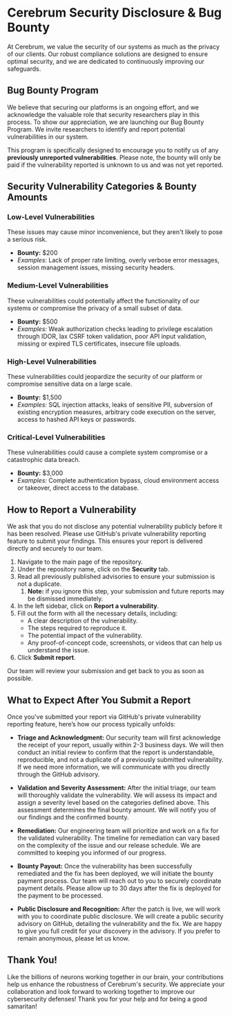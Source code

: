 # Cerebrum Security Disclosure & Bug Bounty

At Cerebrum, we value the security of our systems as much as the privacy of our clients. Our robust compliance solutions are designed to ensure optimal security, and we are dedicated to continuously improving our safeguards.

## Bug Bounty Program

We believe that securing our platforms is an ongoing effort, and we acknowledge the valuable role that security researchers play in this process. To show our appreciation, we are launching our Bug Bounty Program. We invite researchers to identify and report potential vulnerabilities in our system.

This program is specifically designed to encourage you to notify us of any **previously unreported vulnerabilities**. Please note, the bounty will only be paid if the vulnerability reported is unknown to us and was not yet reported.

## Security Vulnerability Categories & Bounty Amounts

### Low-Level Vulnerabilities

These issues may cause minor inconvenience, but they aren't likely to pose a serious risk.

* **Bounty:** $200
* *Examples:* Lack of proper rate limiting, overly verbose error messages, session management issues, missing security headers.

### Medium-Level Vulnerabilities

These vulnerabilities could potentially affect the functionality of our systems or compromise the privacy of a small subset of data.

* **Bounty:** $500
* *Examples:* Weak authorization checks leading to privilege escalation through IDOR, lax CSRF token validation, poor API input validation, missing or expired TLS certificates, insecure file uploads.

### High-Level Vulnerabilities

These vulnerabilities could jeopardize the security of our platform or compromise sensitive data on a large scale.

* **Bounty:** $1,500
* *Examples:* SQL injection attacks, leaks of sensitive PII, subversion of existing encryption measures, arbitrary code execution on the server, access to hashed API keys or passwords.

### Critical-Level Vulnerabilities

These vulnerabilities could cause a complete system compromise or a catastrophic data breach.

* **Bounty:** $3,000
* *Examples:* Complete authentication bypass, cloud environment access or takeover, direct access to the database.

## How to Report a Vulnerability

We ask that you do not disclose any potential vulnerability publicly before it has been resolved. Please use GitHub's private vulnerability reporting feature to submit your findings. This ensures your report is delivered directly and securely to our team.

1.  Navigate to the main page of the repository.
2.  Under the repository name, click on the **Security** tab.
3.  Read all previously published advisories to ensure your submission is not a duplicate.
      1. **Note:** if you ignore this step, your submission and future reports may be dismissed immediately.
4.  In the left sidebar, click on **Report a vulnerability**.
5.  Fill out the form with all the necessary details, including:
    * A clear description of the vulnerability.
    * The steps required to reproduce it.
    * The potential impact of the vulnerability.
    * Any proof-of-concept code, screenshots, or videos that can help us understand the issue.
6.  Click **Submit report**.

Our team will review your submission and get back to you as soon as possible.

## What to Expect After You Submit a Report

Once you've submitted your report via GitHub's private vulnerability reporting feature, here’s how our process typically unfolds:

- **Triage and Acknowledgment:** Our security team will first acknowledge the receipt of your report, usually within 2-3 business days. We will then conduct an initial review to confirm that the report is understandable, reproducible, and not a duplicate of a previously submitted vulnerability. If we need more information, we will communicate with you directly through the GitHub advisory.

- **Validation and Severity Assessment:** After the initial triage, our team will thoroughly validate the vulnerability. We will assess its impact and assign a severity level based on the categories defined above. This assessment determines the final bounty amount. We will notify you of our findings and the confirmed bounty.

- **Remediation:** Our engineering team will prioritize and work on a fix for the validated vulnerability. The timeline for remediation can vary based on the complexity of the issue and our release schedule. We are committed to keeping you informed of our progress.

- **Bounty Payout:** Once the vulnerability has been successfully remediated and the fix has been deployed, we will initiate the bounty payment process. Our team will reach out to you to securely coordinate payment details. Please allow up to 30 days after the fix is deployed for the payment to be processed.

- **Public Disclosure and Recognition:** After the patch is live, we will work with you to coordinate public disclosure. We will create a public security advisory on GitHub, detailing the vulnerability and the fix. We are happy to give you full credit for your discovery in the advisory. If you prefer to remain anonymous, please let us know.

## Thank You!

Like the billions of neurons working together in our brain, your contributions help us enhance the robustness of Cerebrum's security. We appreciate your collaboration and look forward to working together to improve our cybersecurity defenses! Thank you for your help and for being a good samaritan!
